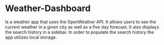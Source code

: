 # Weather-Dashboard

Is a weather app that uses the OpenWeather API. It allows users to see the current weather in a given city as well as a five day forecast. It also displays the search history in a sidebar. In order to populate the search history the app utilizes local storage.